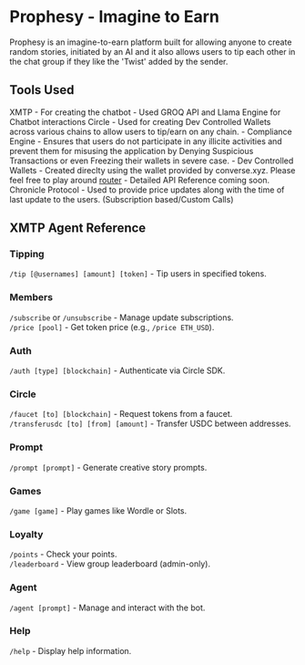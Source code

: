 # Prophesy - Imagine to Earn
Prophesy is an imagine-to-earn platform built for allowing anyone to create random stories, initiated by an AI and it also allows users to tip each other in the chat group if they like the 'Twist' added by the sender. 

## Tools Used
XMTP - For creating the chatbot
    - Used GROQ API and Llama Engine for Chatbot interactions
Circle - Used for creating Dev Controlled Wallets across various chains to allow users to tip/earn on any chain.
    - Compliance Engine - Ensures that users do not participate in any illicite activities and prevent them for misusing the application by Denying Suspicious Transactions or even Freezing their wallets in severe case.
    - Dev Controlled Wallets - Created direclty using the wallet provided by converse.xyz.
    Please feel free to play around [router](backend/src/routers/index.ts)
    - Detailed API Reference coming soon.
Chronicle Protocol - Used to provide price updates along with the time of last update to the users. (Subscription based/Custom Calls)
## XMTP Agent Reference

### **Tipping**  
`/tip [@usernames] [amount] [token]` - Tip users in specified tokens.  

### **Members**  
`/subscribe` or `/unsubscribe` - Manage update subscriptions.  
`/price [pool]` - Get token price (e.g., `/price ETH_USD`).  

### **Auth**  
`/auth [type] [blockchain]` - Authenticate via Circle SDK.  

### **Circle**  
`/faucet [to] [blockchain]` - Request tokens from a faucet.  
`/transferusdc [to] [from] [amount]` - Transfer USDC between addresses.  

### **Prompt**  
`/prompt [prompt]` - Generate creative story prompts.  

### **Games**  
`/game [game]` - Play games like Wordle or Slots.  

### **Loyalty**  
`/points` - Check your points.  
`/leaderboard` - View group leaderboard (admin-only).  

### **Agent**  
`/agent [prompt]` - Manage and interact with the bot.  

### **Help**  
`/help` - Display help information.  